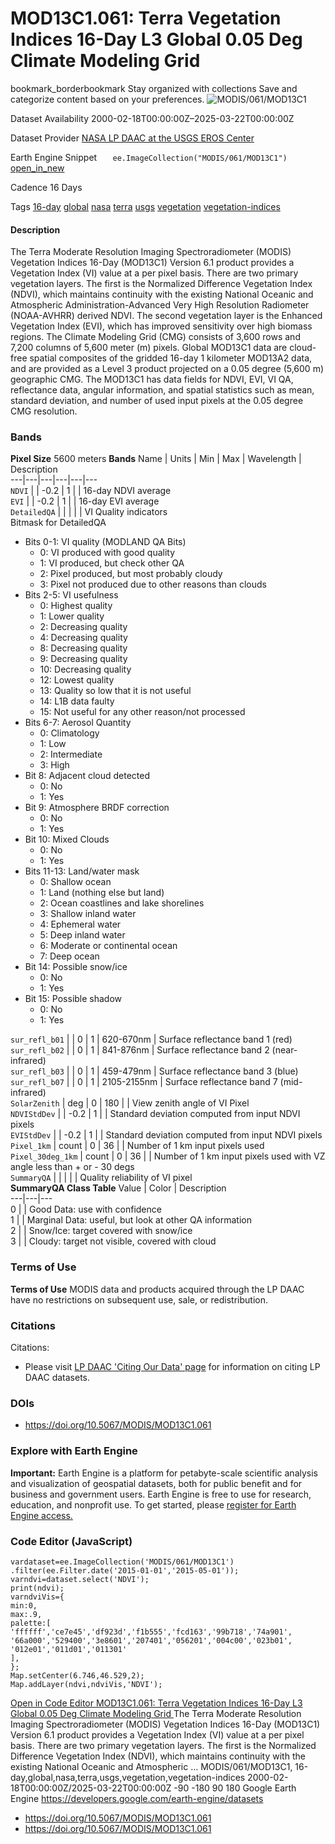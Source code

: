  
#  MOD13C1.061: Terra Vegetation Indices 16-Day L3 Global 0.05 Deg Climate Modeling Grid 
bookmark_borderbookmark Stay organized with collections  Save and categorize content based on your preferences. 
![MODIS/061/MOD13C1](https://developers.google.com/earth-engine/datasets/images/MODIS/MODIS_061_MOD13C1_sample.png) 

Dataset Availability
    2000-02-18T00:00:00Z–2025-03-22T00:00:00Z 

Dataset Provider
     [ NASA LP DAAC at the USGS EROS Center ](https://doi.org/10.5067/MODIS/MOD13C1.061) 

Earth Engine Snippet
     `    ee.ImageCollection("MODIS/061/MOD13C1")   ` [ open_in_new ](https://code.earthengine.google.com/?scriptPath=Examples:Datasets/MODIS/MODIS_061_MOD13C1) 

Cadence
    16 Days 

Tags
     [16-day](https://developers.google.com/earth-engine/datasets/tags/16-day) [global](https://developers.google.com/earth-engine/datasets/tags/global) [nasa](https://developers.google.com/earth-engine/datasets/tags/nasa) [terra](https://developers.google.com/earth-engine/datasets/tags/terra) [usgs](https://developers.google.com/earth-engine/datasets/tags/usgs) [vegetation](https://developers.google.com/earth-engine/datasets/tags/vegetation) [vegetation-indices](https://developers.google.com/earth-engine/datasets/tags/vegetation-indices)
#### Description
The Terra Moderate Resolution Imaging Spectroradiometer (MODIS) Vegetation Indices 16-Day (MOD13C1) Version 6.1 product provides a Vegetation Index (VI) value at a per pixel basis. There are two primary vegetation layers. The first is the Normalized Difference Vegetation Index (NDVI), which maintains continuity with the existing National Oceanic and Atmospheric Administration-Advanced Very High Resolution Radiometer (NOAA-AVHRR) derived NDVI. The second vegetation layer is the Enhanced Vegetation Index (EVI), which has improved sensitivity over high biomass regions. The Climate Modeling Grid (CMG) consists of 3,600 rows and 7,200 columns of 5,600 meter (m) pixels. Global MOD13C1 data are cloud-free spatial composites of the gridded 16-day 1 kilometer MOD13A2 data, and are provided as a Level 3 product projected on a 0.05 degree (5,600 m) geographic CMG. The MOD13C1 has data fields for NDVI, EVI, VI QA, reflectance data, angular information, and spatial statistics such as mean, standard deviation, and number of used input pixels at the 0.05 degree CMG resolution.
### Bands
**Pixel Size** 5600 meters 
**Bands**
Name | Units | Min | Max | Wavelength | Description  
---|---|---|---|---|---  
`NDVI` |  |  -0.2  |  1  |  | 16-day NDVI average  
`EVI` |  |  -0.2  |  1  |  | 16-day EVI average  
`DetailedQA` |  |  |  |  | VI Quality indicators  
Bitmask for DetailedQA
  * Bits 0-1: VI quality (MODLAND QA Bits) 
    * 0: VI produced with good quality
    * 1: VI produced, but check other QA
    * 2: Pixel produced, but most probably cloudy
    * 3: Pixel not produced due to other reasons than clouds
  * Bits 2-5: VI usefulness 
    * 0: Highest quality
    * 1: Lower quality
    * 2: Decreasing quality
    * 4: Decreasing quality
    * 8: Decreasing quality
    * 9: Decreasing quality
    * 10: Decreasing quality
    * 12: Lowest quality
    * 13: Quality so low that it is not useful
    * 14: L1B data faulty
    * 15: Not useful for any other reason/not processed
  * Bits 6-7: Aerosol Quantity 
    * 0: Climatology
    * 1: Low
    * 2: Intermediate
    * 3: High
  * Bit 8: Adjacent cloud detected 
    * 0: No
    * 1: Yes
  * Bit 9: Atmosphere BRDF correction 
    * 0: No
    * 1: Yes
  * Bit 10: Mixed Clouds 
    * 0: No
    * 1: Yes
  * Bits 11-13: Land/water mask 
    * 0: Shallow ocean
    * 1: Land (nothing else but land)
    * 2: Ocean coastlines and lake shorelines
    * 3: Shallow inland water
    * 4: Ephemeral water
    * 5: Deep inland water
    * 6: Moderate or continental ocean
    * 7: Deep ocean
  * Bit 14: Possible snow/ice 
    * 0: No
    * 1: Yes
  * Bit 15: Possible shadow 
    * 0: No
    * 1: Yes

  
`sur_refl_b01` |  |  0  |  1  | 620-670nm | Surface reflectance band 1 (red)  
`sur_refl_b02` |  |  0  |  1  | 841-876nm | Surface reflectance band 2 (near-infrared)  
`sur_refl_b03` |  |  0  |  1  | 459-479nm | Surface reflectance band 3 (blue)  
`sur_refl_b07` |  |  0  |  1  | 2105-2155nm | Surface reflectance band 7 (mid-infrared)  
`SolarZenith` | deg |  0  |  180  |  | View zenith angle of VI Pixel  
`NDVIStdDev` |  |  -0.2  |  1  |  | Standard deviation computed from input NDVI pixels  
`EVIStdDev` |  |  -0.2  |  1  |  | Standard deviation computed from input NDVI pixels  
`Pixel_1km` | count |  0  |  36  |  | Number of 1 km input pixels used  
`Pixel_30deg_1km` | count |  0  |  36  |  | Number of 1 km input pixels used with VZ angle less than + or - 30 degs  
`SummaryQA` |  |  |  |  | Quality reliability of VI pixel  
**SummaryQA Class Table**
Value | Color | Description  
---|---|---  
0 |  | Good Data: use with confidence  
1 |  | Marginal Data: useful, but look at other QA information  
2 |  | Snow/Ice: target covered with snow/ice  
3 |  | Cloudy: target not visible, covered with cloud  
### Terms of Use
**Terms of Use**
MODIS data and products acquired through the LP DAAC have no restrictions on subsequent use, sale, or redistribution.
### Citations
Citations:
  * Please visit [LP DAAC 'Citing Our Data' page](https://lpdaac.usgs.gov/citing_our_data) for information on citing LP DAAC datasets.


### DOIs
  * [ https://doi.org/10.5067/MODIS/MOD13C1.061 ](https://doi.org/10.5067/MODIS/MOD13C1.061)


### Explore with Earth Engine
**Important:** Earth Engine is a platform for petabyte-scale scientific analysis and visualization of geospatial datasets, both for public benefit and for business and government users. Earth Engine is free to use for research, education, and nonprofit use. To get started, please [register for Earth Engine access.](https://console.cloud.google.com/earth-engine)
### Code Editor (JavaScript)
```
vardataset=ee.ImageCollection('MODIS/061/MOD13C1')
.filter(ee.Filter.date('2015-01-01','2015-05-01'));
varndvi=dataset.select('NDVI');
print(ndvi);
varndviVis={
min:0,
max:.9,
palette:[
'ffffff','ce7e45','df923d','f1b555','fcd163','99b718','74a901',
'66a000','529400','3e8601','207401','056201','004c00','023b01',
'012e01','011d01','011301'
],
};
Map.setCenter(6.746,46.529,2);
Map.addLayer(ndvi,ndviVis,'NDVI');
```
[ Open in Code Editor ](https://code.earthengine.google.com/?scriptPath=Examples:Datasets/MODIS/MODIS_061_MOD13C1)
[ MOD13C1.061: Terra Vegetation Indices 16-Day L3 Global 0.05 Deg Climate Modeling Grid ](https://developers.google.com/earth-engine/datasets/catalog/MODIS_061_MOD13C1)
The Terra Moderate Resolution Imaging Spectroradiometer (MODIS) Vegetation Indices 16-Day (MOD13C1) Version 6.1 product provides a Vegetation Index (VI) value at a per pixel basis. There are two primary vegetation layers. The first is the Normalized Difference Vegetation Index (NDVI), which maintains continuity with the existing National Oceanic and Atmospheric …
MODIS/061/MOD13C1, 16-day,global,nasa,terra,usgs,vegetation,vegetation-indices 
2000-02-18T00:00:00Z/2025-03-22T00:00:00Z
-90 -180 90 180 
Google Earth Engine
https://developers.google.com/earth-engine/datasets
  * [ https://doi.org/10.5067/MODIS/MOD13C1.061 ](https://doi.org/https://doi.org/10.5067/MODIS/MOD13C1.061)
  * [ https://doi.org/10.5067/MODIS/MOD13C1.061 ](https://doi.org/https://developers.google.com/earth-engine/datasets/catalog/MODIS_061_MOD13C1)


